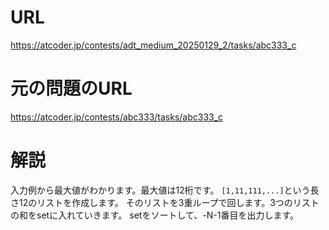 # URL
https://atcoder.jp/contests/adt_medium_20250129_2/tasks/abc333_c

# 元の問題のURL
https://atcoder.jp/contests/abc333/tasks/abc333_c

# 解説
入力例から最大値がわかります。最大値は12桁です。
`[1,11,111,...]`という長さ12のリストを作成します。
そのリストを3重ループで回します。3つのリストの和をsetに入れていきます。
setをソートして、-N-1番目を出力します。
